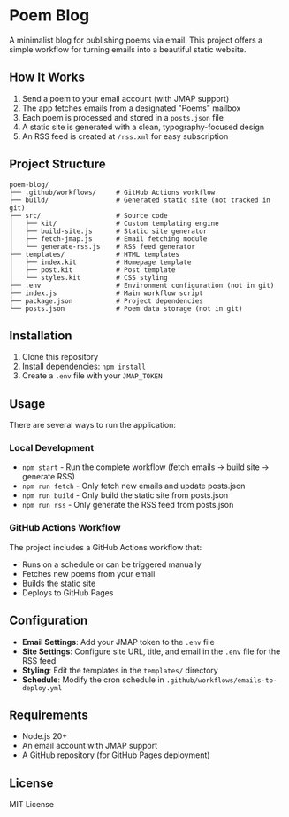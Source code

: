 # Poem Blog

A minimalist blog for publishing poems via email. This project offers a simple workflow for turning emails into a beautiful static website.

## How It Works

1. Send a poem to your email account (with JMAP support)
2. The app fetches emails from a designated "Poems" mailbox
3. Each poem is processed and stored in a `posts.json` file
4. A static site is generated with a clean, typography-focused design
5. An RSS feed is created at `/rss.xml` for easy subscription

## Project Structure

```
poem-blog/
├── .github/workflows/     # GitHub Actions workflow
├── build/                 # Generated static site (not tracked in git)
├── src/                   # Source code
│   ├── kit/               # Custom templating engine
│   ├── build-site.js      # Static site generator
│   ├── fetch-jmap.js      # Email fetching module
│   └── generate-rss.js    # RSS feed generator
├── templates/             # HTML templates
│   ├── index.kit          # Homepage template
│   ├── post.kit           # Post template
│   └── styles.kit         # CSS styling
├── .env                   # Environment configuration (not in git)
├── index.js               # Main workflow script
├── package.json           # Project dependencies
└── posts.json             # Poem data storage (not in git)
```

## Installation

1. Clone this repository
2. Install dependencies: `npm install`
3. Create a `.env` file with your `JMAP_TOKEN`

## Usage

There are several ways to run the application:

### Local Development

- `npm start` - Run the complete workflow (fetch emails → build site → generate RSS)
- `npm run fetch` - Only fetch new emails and update posts.json
- `npm run build` - Only build the static site from posts.json
- `npm run rss` - Only generate the RSS feed from posts.json

### GitHub Actions Workflow

The project includes a GitHub Actions workflow that:

- Runs on a schedule or can be triggered manually
- Fetches new poems from your email
- Builds the static site
- Deploys to GitHub Pages

## Configuration

- **Email Settings**: Add your JMAP token to the `.env` file
- **Site Settings**: Configure site URL, title, and email in the `.env` file for the RSS feed
- **Styling**: Edit the templates in the `templates/` directory
- **Schedule**: Modify the cron schedule in `.github/workflows/emails-to-deploy.yml`

## Requirements

- Node.js 20+
- An email account with JMAP support
- A GitHub repository (for GitHub Pages deployment)

## License

MIT License
